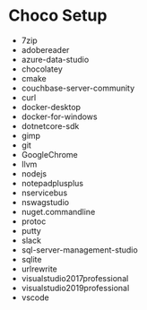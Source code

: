 # Choco Setup

* 7zip
* adobereader
* azure-data-studio
* chocolatey
* cmake
* couchbase-server-community
* curl
* docker-desktop
* docker-for-windows
* dotnetcore-sdk
* gimp
* git
* GoogleChrome
* llvm
* nodejs
* notepadplusplus
* nservicebus
* nswagstudio
* nuget.commandline
* protoc
* putty
* slack
* sql-server-management-studio
* sqlite
* urlrewrite
* visualstudio2017professional
* visualstudio2019professional
* vscode
